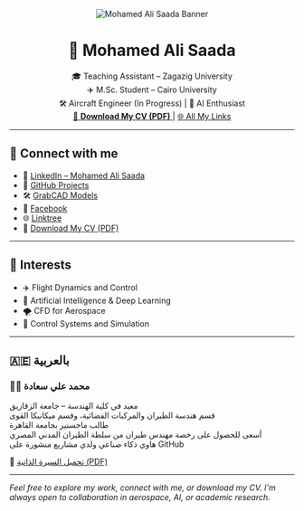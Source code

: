 <p align="center">
  <img src="https://images.app.goo.gl/1oRC4SmFT8JHUwh46" alt="Mohamed Ali Saada Banner" style="max-width:100%;" />
</p>

<h1 align="center">👋 Mohamed Ali Saada</h1>

<p align="center">
🎓 Teaching Assistant – Zagazig University <br>
✈️ M.Sc. Student – Cairo University <br>
🛠️ Aircraft Engineer (In Progress) | 🤖 AI Enthusiast <br>
<a href="https://drive.google.com/file/d/1Ach-eZHbA6Q3Z7JDZ8Vhqewvpq4GMmoa/view">
  📄 <b>Download My CV (PDF)</b>
</a> | 
<a href="https://linktr.ee/Mohamed_Ali_Saada">
  🌐 All My Links
</a>
</p>

---

## 🔗 Connect with me

- 💼 [LinkedIn – Mohamed Ali Saada](https://www.linkedin.com/in/mohamed-ali-saada-b98859302)
- 🧠 [GitHub Projects](https://github.com/MohamedAliSaada)
- 🛠️ [GrabCAD Models](https://grabcad.com/mohamed.ali.saada-1/models)
- 📘 [Facebook](https://www.facebook.com/share/1KpDUassqd/)
- 🌐 [Linktree](https://linktr.ee/Mohamed_Ali_Saada)
- 📄 [Download My CV (PDF)](https://drive.google.com/file/d/1Ach-eZHbA6Q3Z7JDZ8Vhqewvpq4GMmoa/view)

---

## 🚀 Interests

- ✈️ Flight Dynamics and Control  
- 🧠 Artificial Intelligence & Deep Learning  
- 🌪️ CFD for Aerospace  
- 🔧 Control Systems and Simulation

---

## 🇦🇪 بالعربية

### 👨‍🏫 محمد علي سعادة  
معيد في كلية الهندسة – جامعة الزقازيق  
قسم هندسة الطيران والمركبات الفضائية، وقسم ميكانيكا القوى  
طالب ماجستير بجامعة القاهرة  
أسعى للحصول على رخصة مهندس طيران من سلطة الطيران المدني المصري  
هاوي ذكاء صناعي ولدي مشاريع منشورة على GitHub

📄 [تحميل السيرة الذاتية (PDF)](https://drive.google.com/file/d/1Ach-eZHbA6Q3Z7JDZ8Vhqewvpq4GMmoa/view)

---

*Feel free to explore my work, connect with me, or download my CV. I'm always open to collaboration in aerospace, AI, or academic research.*
